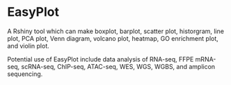 # EasyPlot

A Rshiny tool which can make boxplot, barplot, scatter plot, historgram, line plot, PCA plot, Venn diagram, volcano plot, heatmap, GO enrichment plot, and violin plot. 

Potential use of EasyPlot include data analysis of RNA-seq, FFPE mRNA-seq, scRNA-seq, ChIP-seq, ATAC-seq, WES, WGS, WGBS, and amplicon sequencing. 
